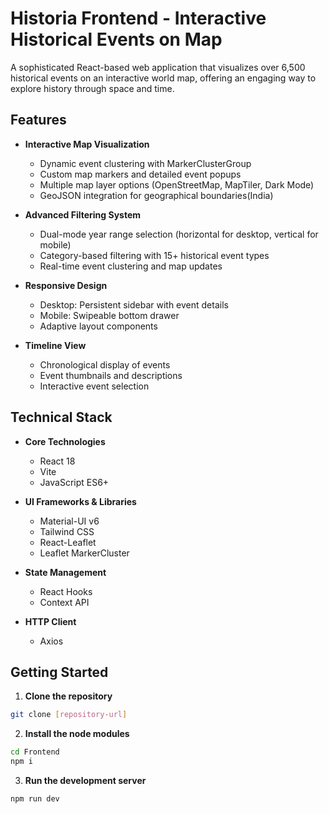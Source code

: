 # Historia Frontend - Interactive Historical Events on Map  

A sophisticated React-based web application that visualizes over 6,500 historical events on an interactive world map, offering an engaging way to explore history through space and time.

## Features

- **Interactive Map Visualization**
  - Dynamic event clustering with MarkerClusterGroup
  - Custom map markers and detailed event popups
  - Multiple map layer options (OpenStreetMap, MapTiler, Dark Mode)
  - GeoJSON integration for geographical boundaries(India) 

- **Advanced Filtering System**
  - Dual-mode year range selection (horizontal for desktop, vertical for mobile)
  - Category-based filtering with 15+ historical event types
  - Real-time event clustering and map updates

- **Responsive Design**
  - Desktop: Persistent sidebar with event details
  - Mobile: Swipeable bottom drawer
  - Adaptive layout components

- **Timeline View**
  - Chronological display of events
  - Event thumbnails and descriptions
  - Interactive event selection

## Technical Stack

- **Core Technologies**
  - React 18
  - Vite
  - JavaScript ES6+

- **UI Frameworks & Libraries**
  - Material-UI v6
  - Tailwind CSS
  - React-Leaflet
  - Leaflet MarkerCluster

- **State Management**
  - React Hooks
  - Context API

- **HTTP Client**
  - Axios

## Getting Started

1. **Clone the repository**
```bash
git clone [repository-url]
```
2. **Install the node modules**
```bash
cd Frontend
npm i
```
3. **Run the development server**
```bash
npm run dev
```
